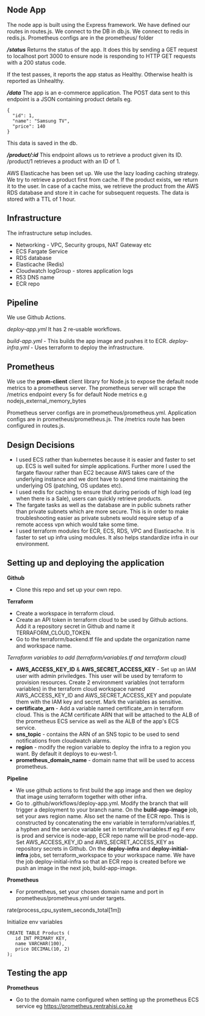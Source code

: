 ## Node App
The node app is built using the Express framework. We have defined our routes in routes.js. We connect to the DB in db.js. We connect to redis in redis.js. Prometheus configs are in the prometheus/ folder

***/status***
Returns the status of the app. It does this by sending a GET request to localhost port 3000 to ensure node is responding to HTTP GET requests with a 200 status code. 

If the test passes, it reports the app status as Healthy. Otherwise health is reported as Unhealthy.

***/data*** 
The app is an e-commerce application. The POST data sent to this endpoint is a JSON containing product details eg.

    {
      "id": 1,
      "name": "Samsung TV",
      "price": 140
    }

This data is saved in the db.

***/product/:id***
This endpoint allows us to retrieve a product given its ID. /product/1 retrieves a product with an ID of 1. 

AWS Elasticache has been set up. We use the lazy loading caching strategy. We try to retrieve a product first from cache. If the product exists, we return it to the user. In case of a cache miss, we retrieve the product from the AWS RDS database and store it in cache for subsequent requests. The data is stored with a TTL of 1 hour.


## Infrastructure
The infrastructure setup includes.

 - Networking - VPC, Security groups, NAT Gateway etc
 - ECS Fargate Service
 - RDS database
 - Elasticache (Redis)
 - Cloudwatch logGroup - stores application logs
 - R53 DNS name
 - ECR repo
 
## Pipeline
We use Github Actions.

*deploy-app.yml*
It has 2 re-usable workflows.

*build-app.yml* - This builds the app image and pushes it to ECR.
*deploy-infra.yml* - Uses terraform to deploy the infrastructure.


## Prometheus
We use the **prom-client** client library for Node.js to expose the default node metrics to a prometheus server. The prometheus server will scrape the /metrics endpoint every 5s for default Node metrics e.g nodejs_external_memory_bytes

Prometheus server configs are in prometheus/prometheus.yml.
Application configs are in prometheus/prometheus.js.
The /metrics route has been configured in routes.js.

## Design Decisions

 - I used ECS rather than kubernetes because it is easier and faster to set up. ECS is well suited for simple applications. Further more I used the fargate flavour rather than EC2 because AWS takes care of the underlying instance and we dont have to spend time maintaining the underlying OS (patching, OS updates etc).
 - I used redis for caching to ensure that during periods of high load (eg when there is a Sale), users can quickly retrieve products.
 - The fargate tasks as well as the database are in public subnets rather than private subnets which are more secure. This is in order to make troubleshooting easier as private subnets would require setup of a remote access vpn which would take some time.
 - I used terraform modules for ECR, ECS, RDS, VPC and Elasticache. It is faster to set up infra using modules. It also helps standardize infra in our environment.

## Setting up and deploying the application

**Github**
 - Clone this repo and set up your own repo.

**Terraform**

 - Create a workspace in terraform cloud.
 - Create an API token in terraform cloud to be used by Github actions. Add it a repository secret in Github and name it TERRAFORM_CLOUD_TOKEN.
 - Go to the terraform/backend.tf file and update the organization name and workspace name.
 
 *Terraform variables to add (terraform/variables.tf and terraform cloud)* 
 - **AWS_ACCESS_KEY_ID** & **AWS_SECRET_ACCESS_KEY** - Set up an IAM user with admin priviledges. This user will be used by terraform to provision resources. Create 2 environment variables (not terraform variables) in the terraform cloud workspace named AWS_ACCESS_KEY_ID and AWS_SECRET_ACCESS_KEY and populate them with the IAM key and secret. Mark the variables as sensitive.
 - **certificate_arn** - Add a variable named certificate_arn in terraform cloud. This is the ACM certificate ARN that will be attached to the ALB of the prometheus ECS service as well as the ALB of the app's ECS service.
 - **sns_topic** - contains the ARN of an SNS topic to be used to send notifications from cloudwatch alarms. 
 - **region** - modify the region variable to deploy the infra to a region you want. By default it deploys to eu-west-1.
 - **prometheus_domain_name** - domain name that will be used to access prometheus.

**Pipeline** 
 - We use github actions to first build the app image and then we deploy that image using terraform together with other infra.
 - Go to .github/workflows/deploy-app.yml. Modify the branch that will trigger a deployment to your branch name. On the **build-app-image** job, set your aws region name. Also set the name of the ECR repo. This is constructed by concatenating the env variable in terraform/variables.tf, a hyphen and the service variable set in terraform/variables.tf eg if env is prod and service is node-app, ECR repo name will be prod-node-app. Set AWS_ACCESS_KEY_ID and AWS_SECRET_ACCESS_KEY as repository secrets in Github. On the **deploy-infra** and **deploy-initial-infra** jobs, set terraform_workspace to your workspace name. We have the job deploy-initial-infra so that an ECR repo is created before we push an image in the next job, build-app-image.

**Prometheus** 

 - For prometheus, set your chosen domain name and port in
   prometheus/prometheus.yml under targets.

rate(process_cpu_system_seconds_total[1m])
 

Initialize env variables

    CREATE TABLE Products (
       id INT PRIMARY KEY,
       name VARCHAR(100),
       price DECIMAL(10, 2)
    );


## Testing the app
**Prometheus**
- Go to the domain name configured when setting up the prometheus ECS service eg https://prometheus.rentrahisi.co.ke


